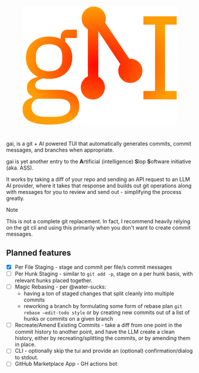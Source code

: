 <p align="center">
  <img src="https://github.com/nuttycream/gai/blob/main/docs/logo.svg" />
</p>

# 

gai, is a git + AI powered TUI that automatically generates commits, commit
messages, and branches when appropriate.

gai is yet another entry to the **A**rtificial (intelligence) **S**lop
**S**oftware initiative (aka. ASS). 

It works by taking a diff of your repo and
sending an API request to an LLM AI provider, where it takes that response and
builds out git operations along with messages for you to review and send out -
simplifying the process greatly.

> [!NOTE]
> This is not a complete git replacement. In fact, I recommend heavily relying
> on the git cli and using this primarily when you don't want to create commit
> messages.

## Planned features

- [x] Per File Staging - stage and commit per file/s commit messages
- [ ] Per Hunk Staging - similar to `git add -p`, stage on a per hunk basis,
      with relevant hunks placed together.
- [ ] Magic Rebasing - per @water-sucks:
  - having a ton of staged changes that split cleanly into multiple commits
  - reworking a branch by formulating some form of rebase plan
    `git rebase —edit-todo style` or by creating new commits out of a list of
    hunks or commits on a given branch
- [ ] Recreate/Amend Existing Commits - take a diff from one point in the commit
      history to another point, and have the LLM create a clean history, either
      by recreating/splitting the commits, or by amending them in place.
- [ ] CLI - optionally skip the tui and provide an (optional)
      confirmation/dialog to stdout.
- [ ] GitHub Marketplace App - GH actions bot
